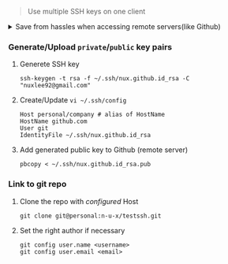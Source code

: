 > Use multiple SSH keys on one client

<details>
    <summary>Save from hassles when accessing remote servers(like Github)</summary>

    ▶ avoid from re-entering username/passwd mutiple times with *HTTPS*
</details>

### Generate/Upload `private`/`public` key pairs

1. Generete SSH key

    `ssh-keygen -t rsa -f ~/.ssh/nux.github.id_rsa -C "nuxlee92@gmail.com"`

2. Create/Update `vi ~/.ssh/config`

    ```
    Host personal/company # alias of HostName
    HostName github.com
    User git
    IdentityFile ~/.ssh/nux.github.id_rsa
    ```

3. Add generated public key to Github (remote server)

    `pbcopy < ~/.ssh/nux.github.id_rsa.pub`

### Link to git repo    

1. Clone the repo with *configured* Host

    `git clone git@personal:n-u-x/testssh.git`

2. Set the right author if necessary

    ```
    git config user.name <username>
    git config user.email <email>
    ```
